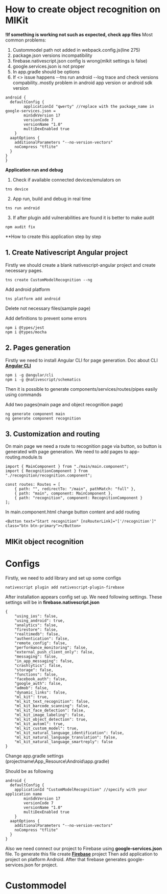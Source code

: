 # How to create object recognition on MlKit 

**!If something is working not such as expected, check app files**
Most common problems:
1. Custommodel path not added in webpack.config.js(line 275)
2. package.json versions incompatibility
3. firebase.nativescript.json config is wrong(mlkit settings is false)
4. google.services.json is not proper
5. In app.gradle should be options
6. If 
<<Unable to apply changes on device: R58MB2JGL0E. Error is: Socket connection timed out..>>
issue happens --tns run android --log trace and check versions compability..mostly problem in android app version or android sdk version
```
android {
  defaultConfig {
        applicationId "qwerty" //replace with the package_name in google-services.json =
        minSdkVersion 17
        versionCode 7
        versionName "1.0"
        multiDexEnabled true
    }
  aaptOptions {
    additionalParameters "--no-version-vectors"
	noCompress "tflite"
  }
}
}
```
**Application run and debug**
1. Check if available connected devices/emulators on
```
tns device
```
2. App run, build and debug in real time
```
tns run android
```
3. If after plugin add vulnerabilities are found it is better to make audit
```
npm audit fix
```
**How to create this application step by step

## 1. Create Nativescript Angular project
Firstly we should create a blank nativescript-angular project and create necessary pages.
```
tns create CustomModelRecognition --ng
```
Add android platform
```
tns platform add android
```
Delete not necessary files(sample page)

Add definitions to prevent some errors
```
npm i @types/jest
npm i @types/mocha
```
## 2. Pages generation
Firstly we need to install Angular CLI for page generation. Doc about CLI [**Angular CLI**](https://docs.nativescript.org/angular/tooling/angular-cli)
```
npm i -g @angular/cli
npm i -g @nativescript/schematics
```
Then it is possible to generate components/services/routes/pipes easily using commands

Add two pages(main page and object recognition page)
```
ng generate component main
ng generate component recognition
```

## 3. Customization and routing
On main page we need a route to recognition page via button, so button is generated with page generation.
We need to add pages to app-routing.module.ts
```
import { MainComponent } from "./main/main.component";
import { RecognitionComponent } from "./recognition/recognition.component";

const routes: Routes = [
    { path: "", redirectTo: "/main", pathMatch: "full" },
    { path: "main", component: MainComponent },
    { path: "recognition", component: RecognitionComponent }
];
```

In main.component.html change button content and add routing
```
<Button text="Start recognition" [nsRouterLink]="['/recognition']" class="btn btn-primary"></Button>
```

## MlKit object recognition

# Configs

Firstly, we need to add library and set up some configs
```
nativescript plugin add nativescript-plugin-firebase
```
After installation appears config set up. We need following settings. These settings will be in **firebase.nativescript.json**
```
{
    "using_ios": false,
    "using_android": true,
    "analytics": false,
    "firestore": false,
    "realtimedb": false,
    "authentication": false,
    "remote_config": false,
    "performance_monitoring": false,
    "external_push_client_only": false,
    "messaging": false,
    "in_app_messaging": false,
    "crashlytics": false,
    "storage": false,
    "functions": false,
    "facebook_auth": false,
    "google_auth": false,
    "admob": false,
    "dynamic_links": false,
    "ml_kit": true,
    "ml_kit_text_recognition": false,
    "ml_kit_barcode_scanning": false,
    "ml_kit_face_detection": false,
    "ml_kit_image_labeling": false,
    "ml_kit_object_detection": true,
    "ml_kit_automl": true,
    "ml_kit_custom_model": true,
    "ml_kit_natural_language_identification": false,
    "ml_kit_natural_language_translation": false,
    "ml_kit_natural_language_smartreply": false
}
```

Change app.gradle settings (projectname\App_Resource\Android\app.gradle)

Should be as following
```
android {
  defaultConfig {
  	applicationId "CustomModelRecognition" //specify with your application name 
        minSdkVersion 17
        versionCode 7
        versionName "1.0"
        multiDexEnabled true
    }
  aaptOptions {
    additionalParameters "--no-version-vectors"
	noCompress "tflite"
  }
}
```

Also we need connect our project to Firebase using **google-services.json** file.
To generate this file create [**Firebase**](https://console.firebase.google.com/) project
Then add application to project on platform Android.
After that firebase generates google-services.json for project.

# Custommodel

